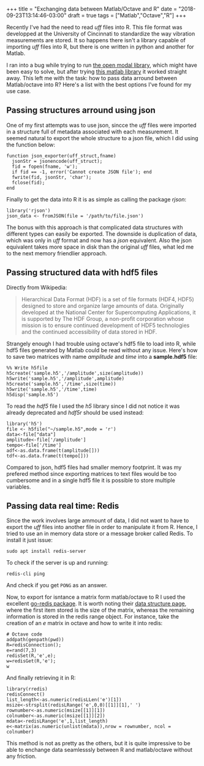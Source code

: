 +++
title = "Exchanging data between Matlab/Octave and R"
date = "2018-09-23T13:14:46-03:00"
draft = true
tags = ["Matlab","Octave","R"]
+++

Recently I've had the need to read *uff* files into R. This file format was developped at the University of Cincinnati to standardize the way vibration measurements are stored. It so happens there isn't a library capable of importing *uff* files into R, but there is one written in python and another for Matlab.

<!--more-->

I ran into a bug while trying to run [the open modal library](https://github.com/openmodal/pyuff), which might have been easy to solve, but after trying [this matlab library](https://www.mathworks.com/matlabcentral/fileexchange/6395-uff-file-reading-and-writing) it worked straight away. This left me with the task: how to pass data arround between Matlab/octave into R? Here's a list with the best options I've found for my use case.

## Passing structures arround using json

One of my first attempts was to use json, sincce the *uff* files were imported in a structure full of metadata associated with each measurement. It seemed natural to export the whole structure to a json file, which I did using the function below:

```
function json_exporter(uff_struct,fname)
  jsonStr = jsonencode(uff_struct);
  fid = fopen(fname, 'w');
  if fid == -1, error('Cannot create JSON file'); end
  fwrite(fid, jsonStr, 'char');
  fclose(fid);
end
```

Finally to get the data into R it is as simple as calling the package *rjson*:

```
library('rjson')
json_data <- fromJSON(file = '/path/to/file.json')
```

The bonus with this approach is that complicated data structures with different types can easily be exported. The downside is duplication of data, which was only in *uff* format and now has a *json* equivalent. Also the json equivalent takes more space in disk than the original *uff* files, what led me to the next memory friendlier approach.

## Passing structured data with hdf5 files

Directly from Wikipedia:

> Hierarchical Data Format (HDF) is a set of file formats (HDF4, HDF5) designed to store and organize large amounts of data. Originally developed at the National Center for Supercomputing Applications, it is supported by The HDF Group, a non-profit corporation whose mission is to ensure continued development of HDF5 technologies and the continued accessibility of data stored in HDF. 

Strangely enough I had trouble using octave's hdf5 file to load into R, while hdf5 files generated by Matlab could be read without any issue. Here's how to save two matrices with name *amplitude* and *time* into a **sample.hdf5** file:

```
%% Write h5file
h5create('sample.h5','/amplitude',size(amplitude))
h5write('sample.h5','/amplitude',amplitude)
h5create('sample.h5','/time',size(time))
h5write('sample.h5','/time',time)
h5disp('sample.h5')
```

To read the *hdf5* file I used the *h5* library since I did not notice it was already deprecated and *hdf5r* should be used instead:

```
library('h5')
file <- h5file("~/sample.h5",mode = 'r')
data<-file["data"]
amplitude<-file['/amplitude']
tempo<-file['/time']
adf<-as.data.frame(t(amplitude[]))
tdf<-as.data.frame(t(tempo[]))
```

Compared to json, hdf5 files had smaller memory footprint. It was my prefered method since exporting matrices to text files would be too cumbersome and in a single hdf5 file it is possible to store multiple variables.

## Passing data real time: Redis

Since the work involves large ammount of data, I did not want to have to export the *uff* files into another file in order to manipulate it from R. Hence, I tried to use an in memory data store or a message broker called Redis. To install it just issue:

```
sudo apt install redis-server
```

To check if the server is up and running:

```
redis-cli ping
```

And check if you get `PONG` as an answer.

Now, to export for isntance a matrix form matlab/octave to R I used the excellent [go-redis package](https://git.osuv.de/m/go-redis). It is worth noting their [data structure page](https://github.com/markuman/go-redis/wiki/Data-Structure), where the first item stored is the size of the matrix, whereas the remaining information is stored in the redis range object. For instance, take the creation of an *e* matrix in octave and how to write it into redis:

```
# Octave code
addpath(genpath(pwd))
R=redisConnection();
e=rand(7,3)
redisSet(R,'e',e);
w=redisGet(R,'e');
w
```

And finally retrieving it in R:

```
library(rredis)
redisConnect()
list_length<-as.numeric(redisLLen('e')[1])
msize<-strsplit(redisLRange('e',0,0)[[1]][1],' ')
rownumber<-as.numeric(msize[[1]][1])
colnumber<-as.numeric(msize[[1]][2])
mdata<-redisLRange('e',1,list_length)
e<-matrix(as.numeric(unlist(mdata)),nrow = rownumber, ncol = colnumber)
```

This method is not as pretty as the others, but it is quite impressive to be able to enchange data seamlesssly between R and matlab/octave without any friction.


